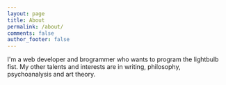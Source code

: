 ```yaml
---
layout: page
title: About
permalink: /about/
comments: false
author_footer: false
---
```


I'm a web developer and brogrammer who wants to program the lightbulb fist. My other talents and interests are in writing, philosophy, psychoanalysis and art theory.
